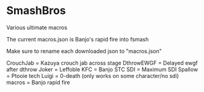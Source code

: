 # SmashBros
Various ultimate macros

The current macros.json is Banjo's rapid fire into fsmash

Make sure to rename each downloaded json to "macros.json"

CrouchJab = Kazuya crouch jab across stage
DthrowEWGF = Delayed ewgf after dthrow
Joker = Leffoble
KFC = Banjo STC
SDI = Maximum SDI
Spallow = Ptooie tech
Luigi = 0-death (only works on some character/no sdi)
macros = Banjo rapid fire
